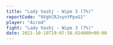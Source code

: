 ```yaml
---
title: "Lady Vashj - Wipe 3 (7%)"
reportCode: "9VghCRJvynYPpxG1"
player: "Airod"
fight: "Lady Vashj - Wipe 3 (7%)"
date: 2021-10-10T19:07:58.024000+00:00
---
```

